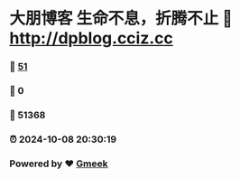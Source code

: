 # 大朋博客 生命不息，折腾不止 :link: http://dpblog.cciz.cc 
### :page_facing_up: [51](http://dpblog.cciz.cc/tag.html) 
### :speech_balloon: 0 
### :hibiscus: 51368 
### :alarm_clock: 2024-10-08 20:30:19 
### Powered by :heart: [Gmeek](https://github.com/Meekdai/Gmeek)

